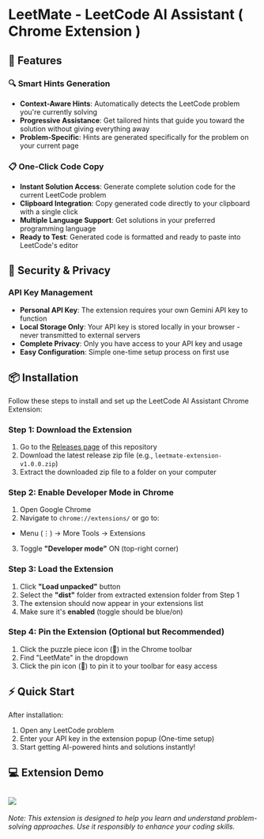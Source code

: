 # LeetMate - LeetCode AI Assistant ( Chrome Extension )

## 🚀 Features

### 🔍 Smart Hints Generation
- **Context-Aware Hints**: Automatically detects the LeetCode problem you're currently solving
- **Progressive Assistance**: Get tailored hints that guide you toward the solution without giving everything away
- **Problem-Specific**: Hints are generated specifically for the problem on your current page

### 📋 One-Click Code Copy
- **Instant Solution Access**: Generate complete solution code for the current LeetCode problem
- **Clipboard Integration**: Copy generated code directly to your clipboard with a single click
- **Multiple Language Support**: Get solutions in your preferred programming language
- **Ready to Test**: Generated code is formatted and ready to paste into LeetCode's editor

## 🔐 Security & Privacy

### API Key Management
- **Personal API Key**: The extension requires your own Gemini API key to function
- **Local Storage Only**: Your API key is stored locally in your browser - never transmitted to external servers
- **Complete Privacy**: Only you have access to your API key and usage
- **Easy Configuration**: Simple one-time setup process on first use

## 📦 Installation

Follow these steps to install and set up the LeetCode AI Assistant Chrome Extension:
### Step 1: Download the Extension
1. Go to the [Releases page](../../releases) of this repository
2. Download the latest release zip file (e.g., `leetmate-extension-v1.0.0.zip`)
3. Extract the downloaded zip file to a folder on your computer

### Step 2: Enable Developer Mode in Chrome
1. Open Google Chrome
2. Navigate to `chrome://extensions/` or go to:
  - Menu (⋮) → More Tools → Extensions
3. Toggle **"Developer mode"** ON (top-right corner)

### Step 3: Load the Extension
1. Click **"Load unpacked"** button
2. Select the **"dist"** folder from extracted extension folder from Step 1
3. The extension should now appear in your extensions list
4. Make sure it's **enabled** (toggle should be blue/on)

### Step 4: Pin the Extension (Optional but Recommended)
1. Click the puzzle piece icon (🧩) in the Chrome toolbar
2. Find "LeetMate" in the dropdown
3. Click the pin icon (📌) to pin it to your toolbar for easy access

## ⚡ Quick Start

After installation:
1. Open any LeetCode problem
2. Enter your API key in the extension popup (One-time setup)
3. Start getting AI-powered hints and solutions instantly!

## 💻 Extension Demo
![](https://github.com/user-attachments/assets/e0864348-cc5c-4a35-80e0-49281714a3e8)
---

*Note: This extension is designed to help you learn and understand problem-solving approaches. Use it responsibly to enhance your coding skills.*
